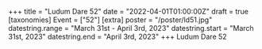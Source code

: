 +++
title = "Ludum Dare 52"
date = "2022-04-01T01:00:00Z"
draft = true
[taxonomies]
Event = ["52"]
[extra]
poster = "/poster/ld51.jpg"
datestring.range = "March 31st - April 3rd, 2023"
datestring.start = "March 31st, 2023"
datestring.end = "April 3rd, 2023"
+++
Ludum Dare 52